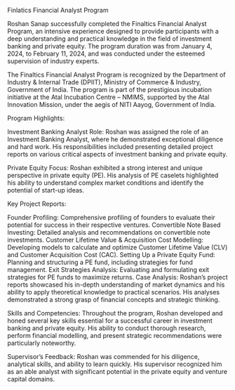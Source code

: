 Finlatics Financial Analyst Program

Roshan Sanap successfully completed the Finaltics Financial Analyst Program, an intensive experience designed to provide participants with a deep understanding and practical knowledge in the field of investment banking and private equity. The program duration was from January 4, 2024, to February 11, 2024, and was conducted under the esteemed supervision of industry experts.

The Finaltics Financial Analyst Program is recognized by the Department of Industry & Internal Trade (DPIIT), Ministry of Commerce & Industry, Government of India. The program is part of the prestigious incubation initiative at the Atal Incubation Centre – NMIMS, supported by the Atal Innovation Mission, under the aegis of NITI Aayog, Government of India.

Program Highlights:

Investment Banking Analyst Role: Roshan was assigned the role of an Investment Banking Analyst, where he demonstrated exceptional diligence and hard work. His responsibilities included presenting detailed project reports on various critical aspects of investment banking and private equity.

Private Equity Focus: Roshan exhibited a strong interest and unique perspective in private equity (PE). His analysis of PE caselets highlighted his ability to understand complex market conditions and identify the potential of start-up ideas.

Key Project Reports:

Founder Profiling: Comprehensive profiling of founders to evaluate their potential for success in their respective ventures.
Convertible Note Based Investing: Detailed analysis and recommendations on convertible note investments.
Customer Lifetime Value & Acquisition Cost Modelling: Developing models to calculate and optimize Customer Lifetime Value (CLV) and Customer Acquisition Cost (CAC).
Setting Up a Private Equity Fund: Planning and structuring a PE fund, including strategies for fund management.
Exit Strategies Analysis: Evaluating and formulating exit strategies for PE funds to maximize returns.
Case Analysis: Roshan’s project reports showcased his in-depth understanding of market dynamics and his ability to apply theoretical knowledge to practical scenarios. His analyses demonstrated a strong grasp of financial concepts and strategic thinking.

Skills and Competencies: Throughout the program, Roshan developed and honed several key skills essential for a successful career in investment banking and private equity. His ability to conduct thorough research, perform financial modelling, and present strategic recommendations were particularly noteworthy.

Supervisor’s Feedback:
Roshan was commended for his diligence, analytical skills, and ability to learn quickly. His supervisor recognized him as an able analyst with significant potential in the private equity and venture capital domains.
